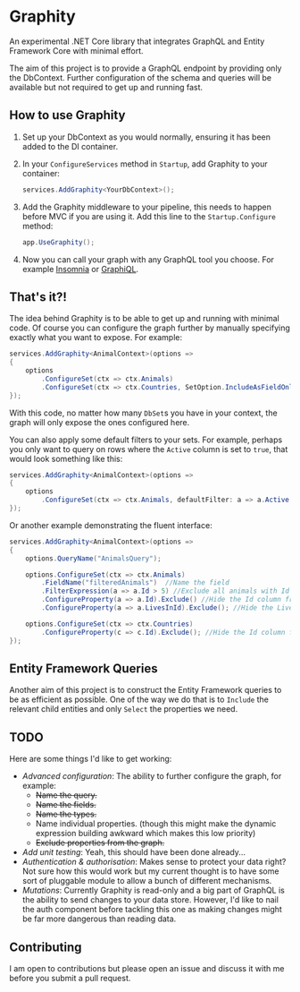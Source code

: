 # Graphity
An experimental .NET Core library that integrates GraphQL and Entity Framework Core with minimal effort.

The aim of this project is to provide a GraphQL endpoint by providing only the DbContext. Further configuration of the schema and queries will be available but not required to get up and running fast.

## How to use Graphity

1. Set up your DbContext as you would normally, ensuring it has been added to the DI container.
2. In your `ConfigureServices` method in `Startup`, add Graphity to your container:

    ```c#
    services.AddGraphity<YourDbContext>();
    ```

3. Add the Graphity middleware to your pipeline, this needs to happen before MVC if you are using it. Add this line to the `Startup.Configure` method:

    ```c#
    app.UseGraphity();
    ```

5. Now you can call your graph with any GraphQL tool you choose. For example [Insomnia](https://insomnia.rest/) or [GraphiQL](https://electronjs.org/apps/graphiql).

## That's it?!

The idea behind Graphity is to be able to get up and running with minimal code. Of course you can configure the graph further by manually specifying exactly what you want to expose. For example:

```c#
services.AddGraphity<AnimalContext>(options =>
{
    options
        .ConfigureSet(ctx => ctx.Animals)
        .ConfigureSet(ctx => ctx.Countries, SetOption.IncludeAsFieldOnly);
});
```

With this code, no matter how many `DbSet`s you have in your context, the graph will only expose the ones configured here.

You can also apply some default filters to your sets. For example, perhaps you only want to query on rows where the `Active` column is set to `true`, that would look something like this:

```c#
services.AddGraphity<AnimalContext>(options =>
{
    options
        .ConfigureSet(ctx => ctx.Animals, defaultFilter: a => a.Active == true);
});
```

Or another example demonstrating the fluent interface:

```c#
services.AddGraphity<AnimalContext>(options =>
{
    options.QueryName("AnimalsQuery");

    options.ConfigureSet(ctx => ctx.Animals)
        .FieldName("filteredAnimals")  //Name the field
        .FilterExpression(a => a.Id > 5) //Exclude all animals with Id of 5 or less
        .ConfigureProperty(a => a.Id).Exclude() //Hide the Id column from the graph
        .ConfigureProperty(a => a.LivesInId).Exclude(); //Hide the LivesInId column from the graph

    options.ConfigureSet(ctx => ctx.Countries)
        .ConfigureProperty(c => c.Id).Exclude(); //Hide the Id column from the graph
});
```

## Entity Framework Queries

Another aim of this project is to construct the Entity Framework queries to be as efficient as possible. One of the way we do that is to `Include` the relevant child entities and only `Select` the properties we need.

## TODO

Here are some things I'd like to get working:

* *Advanced configuration*: The ability to further configure the graph, for example:
  * ~~Name the query.~~
  * ~~Name the fields.~~
  * ~~Name the types.~~
  * Name individual properties. (though this might make the dynamic expression building awkward which makes this low priority)
  * ~~Exclude properties from the graph.~~
* *Add unit testing*: Yeah, this should have been done already...
* *Authentication & authorisation*: Makes sense to protect your data right? Not sure how this would work but my current thought is to have some sort of pluggable module to allow a bunch of different mechanisms.
* *Mutations*: Currently Graphity is read-only and a big part of GraphQL is the ability to send changes to your data store. However, I'd like to nail the auth component before tackling this one as making changes might be far more dangerous than reading data.

## Contributing

I am open to contributions but please open an issue and discuss it with me before you submit a pull request.
